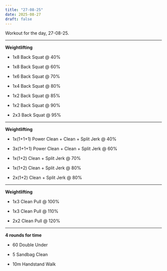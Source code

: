 ```yaml
---
title: "27-08-25"
date: 2025-08-27
draft: false
---
```


Workout for the day, 27-08-25.

---

**Weightlifting**

- 1x8 Back Squat @ 40%

- 1x8 Back Squat @ 60%

- 1x6 Back Squat @ 70%

- 1x4 Back Squat @ 80%

- 1x2 Back Squat @ 85%

- 1x2 Back Squat @ 90%

- 2x3 Back Squat @ 95%

---

**Weightlifting**

- 1x(1+1+1) Power Clean + Clean + Split Jerk @ 40%

- 3x(1+1+1) Power Clean + Clean + Split Jerk @ 60%

- 1x(1+2) Clean + Split Jerk @ 70%

- 1x(1+2) Clean + Split Jerk @ 80%

- 2x(1+2) Clean + Split Jerk @ 80%

---

**Weightlifting**

- 1x3 Clean Pull @ 100%

- 1x3 Clean Pull @ 110%

- 2x2 Clean Pull @ 120%

---

**4 rounds for time**

- 60 Double Under

- 5 Sandbag Clean

- 10m Handstand Walk

